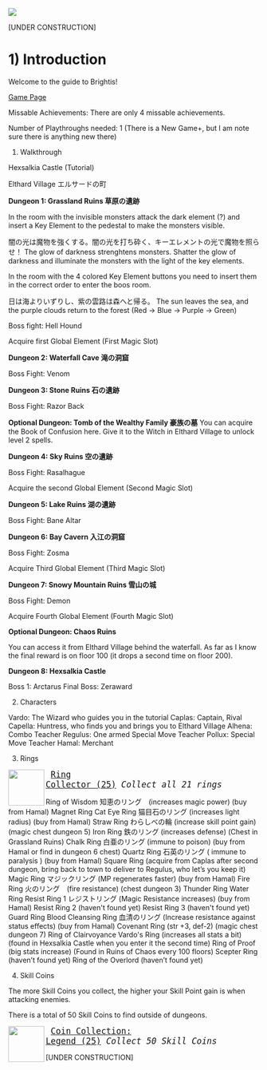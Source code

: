 ![](http://www.hardcoregaming101.net/wp-content/uploads/2020/12/brightis-titlejpn-1.jpg)

[UNDER CONSTRUCTION]

# 1) Introduction

Welcome to the guide to Brightis!

[Game Page](https://retroachievements.org/game/18202)

Missable Achievements: There are only 4 missable achievements.

Number of Playthroughs needed: 1 (There is a New Game+, but I am note sure there is anything new there)

1) Walkthrough

Hexsalkia Castle (Tutorial)

Elthard Village エルサードの町

**Dungeon 1: Grassland Ruins 草原の遺跡**

In the room with the invisible monsters attack the dark element (?) and insert a Key Element to the pedestal to make the monsters visible.

闇の光は魔物を強くする。闇の光を打ち砕く、キーエレメントの光で魔物を照らせ！
The glow of darkness strenghtens monsters. Shatter the glow of darkness and illuminate the monsters with the light of the key elements.

In the room with the 4 colored Key Element buttons you need to insert them in the correct order to enter the boos room.

日は海よりいずりし、紫の雲路は森へと帰る。
The sun leaves the sea, and the purple clouds return to the forest
(Red -> Blue -> Purple -> Green)

Boss fight: Hell Hound 

Acquire first Global Element (First Magic Slot)

**Dungeon 2: Waterfall Cave 滝の洞窟**

Boss Fight: Venom

**Dungeon 3: Stone Ruins 石の遺跡**

Boss Fight: Razor Back

**Optional Dungeon: Tomb of the Wealthy Family 豪族の墓**
You can acquire the Book of Confusion here. Give it to the Witch in Elthard Village to unlock level 2 spells.

**Dungeon 4: Sky Ruins 空の遺跡**

Boss Fight: Rasalhague

Acquire the second Global Element (Second Magic Slot)

**Dungeon 5: Lake Ruins 湖の遺跡**

Boss Fight: Bane Altar

**Dungeon 6: Bay Cavern 入江の洞窟**

Boss Fight: Zosma

Acquire Third Global Element (Third Magic Slot)

**Dungeon 7: Snowy Mountain Ruins 雪山の城**

Boss Fight: Demon

Acquire Fourth Global Element (Fourth Magic Slot)

**Optional Dungeon: Chaos Ruins**

You can access it from Elthard Village behind the waterfall. As far as I know the final reward is on floor 100 (it drops a second time on floor 200).

**Dungeon 8: Hexsalkia Castle**

Boss 1: Arctarus
Final Boss: Zeraward

2) Characters

Vardo: The Wizard who guides you in the tutorial
Caplas: Captain, Rival
Capella: Huntress, who finds you and brings you to Elthard Village
Alhena: Combo Teacher
Regulus: One armed Special Move Teacher
Pollux: Special Move Teacher
Hamal: Merchant

3) Rings

<img align="left" width="72" height="72" src="https://media.retroachievements.org/Badge/344735.png">

<big><pre>
[Ring Collector (25)](https://media.retroachievements.org/Badge/407750_lock.png)
_Collect all 21 rings_
</pre></big>

Ring of Wisdom  知恵のリング　(increases magic power) (buy from Hamal)
Magnet Ring
Cat Eye Ring  猫目石のリング (increases light radius) (buy from Hamal)
Straw Ring わらしべの輪 (increase skill point gain) (magic chest dungeon 5)
Iron Ring 鉄のリング (increases defense) (Chest in Grassland Ruins)
Chalk Ring 白亜のリング  (immune to poison) (buy from Hamal or find in dungeon 6 chest)
Quartz Ring 石英のリング ( immune to paralysis ) (buy from Hamal)
Square Ring (acquire from Caplas after second dungeon, bring back to town to deliver to Regulus, who let’s you keep it)
Magic Ring マジックリング (MP regenerates faster) (buy from Hamal)
Fire Ring 火のリング　(fire resistance) (chest dungeon 3)
Thunder Ring
Water Ring
Resist Ring 1 レジストリング (Magic Resistance increases) (buy from Hamal)
Resist Ring 2 (haven't found yet)
Resist Ring 3 (haven't found yet)
Guard Ring
Blood Cleansing Ring 血清のリング (Increase resistance against status effects) (buy from Hamal)
Covenant Ring (str +3, def-2) (magic chest dungeon 7)
Ring of Clairvoyance
Vardo's Ring (increases all stats a bit) (found in Hexsalkia Castle when you enter it the second time)
Ring of Proof (big stats increase) (Found in Ruins of Chaos every 100 floors)
Scepter Ring (haven’t found yet)
Ring of the Overlord (haven’t found yet)

4) Skill Coins

The more Skill Coins you collect, the higher your Skill Point gain is when attacking enemies.

There is a total of 50 Skill Coins to find outside of dungeons.

<img align="left" width="72" height="72" src="https://media.retroachievements.org/Badge/407755_lock.png">

<big><pre>
[Coin Collection: Legend (25)](https://retroachievements.org/achievement/362187)
_Collect 50 Skill Coins_
</pre></big>

[UNDER CONSTRUCTION]